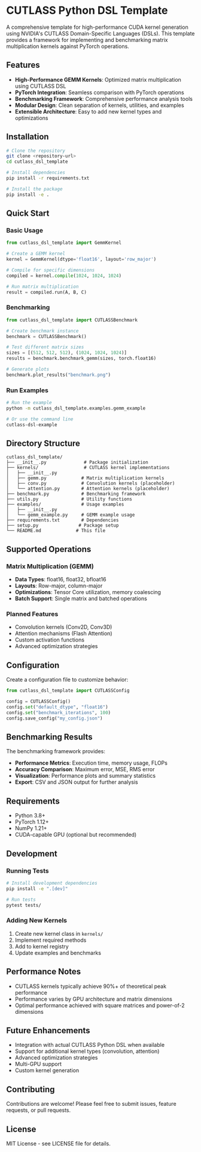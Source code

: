 # CUTLASS Python DSL Template

A comprehensive template for high-performance CUDA kernel generation using NVIDIA's CUTLASS Domain-Specific Languages (DSLs). This template provides a framework for implementing and benchmarking matrix multiplication kernels against PyTorch operations.

## Features

- **High-Performance GEMM Kernels**: Optimized matrix multiplication using CUTLASS DSL
- **PyTorch Integration**: Seamless comparison with PyTorch operations
- **Benchmarking Framework**: Comprehensive performance analysis tools
- **Modular Design**: Clean separation of kernels, utilities, and examples
- **Extensible Architecture**: Easy to add new kernel types and optimizations

## Installation

```bash
# Clone the repository
git clone <repository-url>
cd cutlass_dsl_template

# Install dependencies
pip install -r requirements.txt

# Install the package
pip install -e .
```

## Quick Start

### Basic Usage

```python
from cutlass_dsl_template import GemmKernel

# Create a GEMM kernel
kernel = GemmKernel(dtype='float16', layout='row_major')

# Compile for specific dimensions
compiled = kernel.compile(1024, 1024, 1024)

# Run matrix multiplication
result = compiled.run(A, B, C)
```

### Benchmarking

```python
from cutlass_dsl_template import CUTLASSBenchmark

# Create benchmark instance
benchmark = CUTLASSBenchmark()

# Test different matrix sizes
sizes = [(512, 512, 512), (1024, 1024, 1024)]
results = benchmark.benchmark_gemm(sizes, torch.float16)

# Generate plots
benchmark.plot_results("benchmark.png")
```

### Run Examples

```bash
# Run the example
python -m cutlass_dsl_template.examples.gemm_example

# Or use the command line
cutlass-dsl-example
```

## Directory Structure

```
cutlass_dsl_template/
├── __init__.py              # Package initialization
├── kernels/                 # CUTLASS kernel implementations
│   ├── __init__.py
│   ├── gemm.py             # Matrix multiplication kernels
│   ├── conv.py             # Convolution kernels (placeholder)
│   └── attention.py        # Attention kernels (placeholder)
├── benchmark.py            # Benchmarking framework
├── utils.py                # Utility functions
├── examples/               # Usage examples
│   ├── __init__.py
│   └── gemm_example.py     # GEMM example usage
├── requirements.txt        # Dependencies
├── setup.py               # Package setup
└── README.md             # This file
```

## Supported Operations

### Matrix Multiplication (GEMM)
- **Data Types**: float16, float32, bfloat16
- **Layouts**: Row-major, column-major
- **Optimizations**: Tensor Core utilization, memory coalescing
- **Batch Support**: Single matrix and batched operations

### Planned Features
- Convolution kernels (Conv2D, Conv3D)
- Attention mechanisms (Flash Attention)
- Custom activation functions
- Advanced optimization strategies

## Configuration

Create a configuration file to customize behavior:

```python
from cutlass_dsl_template import CUTLASSConfig

config = CUTLASSConfig()
config.set("default_dtype", "float16")
config.set("benchmark_iterations", 100)
config.save_config("my_config.json")
```

## Benchmarking Results

The benchmarking framework provides:

- **Performance Metrics**: Execution time, memory usage, FLOPs
- **Accuracy Comparison**: Maximum error, MSE, RMS error
- **Visualization**: Performance plots and summary statistics
- **Export**: CSV and JSON output for further analysis

## Requirements

- Python 3.8+
- PyTorch 1.12+
- NumPy 1.21+
- CUDA-capable GPU (optional but recommended)

## Development

### Running Tests

```bash
# Install development dependencies
pip install -e ".[dev]"

# Run tests
pytest tests/
```

### Adding New Kernels

1. Create new kernel class in `kernels/`
2. Implement required methods
3. Add to kernel registry
4. Update examples and benchmarks

## Performance Notes

- CUTLASS kernels typically achieve 90%+ of theoretical peak performance
- Performance varies by GPU architecture and matrix dimensions
- Optimal performance achieved with square matrices and power-of-2 dimensions

## Future Enhancements

- Integration with actual CUTLASS Python DSL when available
- Support for additional kernel types (convolution, attention)
- Advanced optimization strategies
- Multi-GPU support
- Custom kernel generation

## Contributing

Contributions are welcome! Please feel free to submit issues, feature requests, or pull requests.

## License

MIT License - see LICENSE file for details.